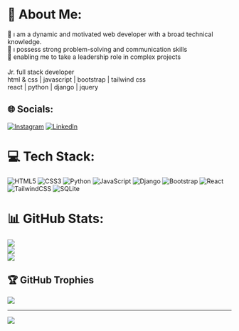 # 💫 About Me:
🔭 ı am a dynamic and motivated web developer with a broad technical knowledge.<br>👯 ı possess strong problem-solving and communication skills<br>🤝 enabling me to take a leadership role in complex projects<br><br>Jr. full stack developer<br>html & css | javascript | bootstrap | tailwind css<br>react | python | django | jquery


## 🌐 Socials:
[![Instagram](https://img.shields.io/badge/Instagram-%23E4405F.svg?logo=Instagram&logoColor=white)](https://instagram.com/erdinc.yrl98) [![LinkedIn](https://img.shields.io/badge/LinkedIn-%230077B5.svg?logo=linkedin&logoColor=white)](https://linkedin.com/in/erdinç-yaralı-a931b6157) 

# 💻 Tech Stack:
![HTML5](https://img.shields.io/badge/html5-%23E34F26.svg?style=flat&logo=html5&logoColor=white) ![CSS3](https://img.shields.io/badge/css3-%231572B6.svg?style=flat&logo=css3&logoColor=white) ![Python](https://img.shields.io/badge/python-3670A0?style=flat&logo=python&logoColor=ffdd54) ![JavaScript](https://img.shields.io/badge/javascript-%23323330.svg?style=flat&logo=javascript&logoColor=%23F7DF1E) ![Django](https://img.shields.io/badge/django-%23092E20.svg?style=flat&logo=django&logoColor=white) ![Bootstrap](https://img.shields.io/badge/bootstrap-%23563D7C.svg?style=flat&logo=bootstrap&logoColor=white) ![React](https://img.shields.io/badge/react-%2320232a.svg?style=flat&logo=react&logoColor=%2361DAFB) ![TailwindCSS](https://img.shields.io/badge/tailwindcss-%2338B2AC.svg?style=flat&logo=tailwind-css&logoColor=white) ![SQLite](https://img.shields.io/badge/sqlite-%2307405e.svg?style=flat&logo=sqlite&logoColor=white)
# 📊 GitHub Stats:
![](https://github-readme-stats.vercel.app/api?username=IDerdi&theme=jolly&hide_border=true&include_all_commits=false&count_private=false)<br/>
![](https://github-readme-streak-stats.herokuapp.com/?user=IDerdi&theme=jolly&hide_border=true)<br/>
![](https://github-readme-stats.vercel.app/api/top-langs/?username=IDerdi&theme=jolly&hide_border=true&include_all_commits=false&count_private=false&layout=compact)

## 🏆 GitHub Trophies
![](https://github-profile-trophy.vercel.app/?username=IDerdi&theme=alduin&no-frame=true&no-bg=false&margin-w=4)


---
[![](https://visitcount.itsvg.in/api?id=IDerdi&icon=0&color=6)](https://visitcount.itsvg.in)

<!-- Proudly created with GPRM ( https://gprm.itsvg.in ) -->
